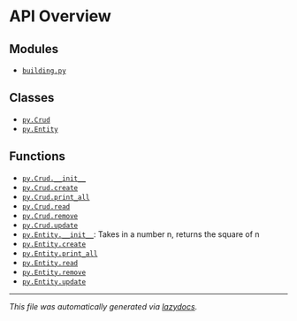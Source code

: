 <!-- markdownlint-disable -->

# API Overview

## Modules

- [`building.py`](./building.py.md#module-buildingpy)

## Classes

- [`py.Crud`](./building.py.md#class-crud)
- [`py.Entity`](./building.py.md#class-entity)

## Functions

- [`py.Crud.__init__`](./building.py.md#function-__init__)
- [`py.Crud.create`](./building.py.md#function-create)
- [`py.Crud.print_all`](./building.py.md#function-print_all)
- [`py.Crud.read`](./building.py.md#function-read)
- [`py.Crud.remove`](./building.py.md#function-remove)
- [`py.Crud.update`](./building.py.md#function-update)
- [`py.Entity.__init__`](./building.py.md#function-__init__): Takes in a number n, returns the square of n
- [`py.Entity.create`](./building.py.md#function-create)
- [`py.Entity.print_all`](./building.py.md#function-print_all)
- [`py.Entity.read`](./building.py.md#function-read)
- [`py.Entity.remove`](./building.py.md#function-remove)
- [`py.Entity.update`](./building.py.md#function-update)


---

_This file was automatically generated via [lazydocs](https://github.com/ml-tooling/lazydocs)._
